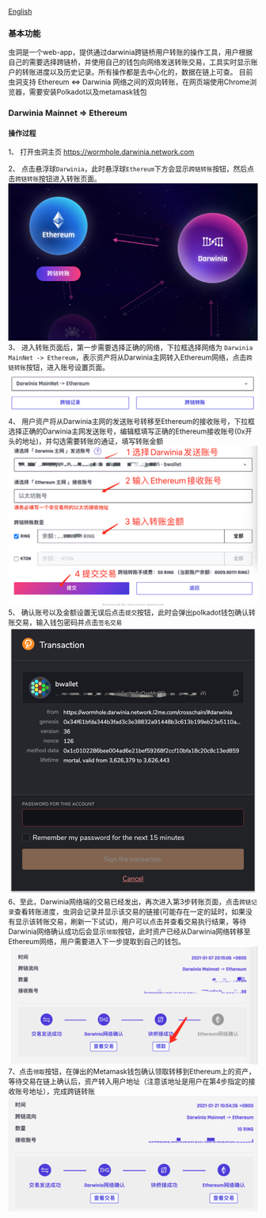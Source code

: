 [English](./bridge_en.md)
### 基本功能
虫洞是一个web-app，提供通过darwinia跨链桥用户转账的操作工具，用户根据自己的需要选择跨链桥，并使用自己的钱包向网络发送转账交易，工具实时显示账户的转账进度以及历史记录。所有操作都是去中心化的，数据在链上可查。
目前虫洞支持 Ethereum <=> Darwinia 网络之间的双向转账，在网页端使用Chrome浏览器，需要安装Polkadot以及metamask钱包

### Darwinia Mainnet => Ethereum
#### 操作过程
1、 打开虫洞主页 https://wormhole.darwinia.network.com

2、 点击悬浮球`Darwinia`，此时悬浮球`Ethereum`下方会显示`跨链转账`按钮，然后点击`跨链转账`按钮进入转账页面。
![虫洞主页](./assets/wormhole.png)
3、 进入转账页面后，第一步需要选择正确的网络，下拉框选择网络为 `Darwinia MainNet -> Ethereum`，表示资产将从Darwinia主网转入Ethereum网络，点击`跨链转账`按钮，进入账号设置页面。
![选择网络](./assets/select_d2e.png)
4、 用户资产将从Darwinia主网的发送账号转移至Ethereum的接收账号，下拉框选择正确的Darwinia主网发送账号，编辑框填写正确的Ethereum接收账号(0x开头的地址)，并勾选需要转账的通证，填写转账金额
![发送交易](./assets/send_d2e.png)
5、 确认账号以及金额设置无误后点击`提交`按钮，此时会弹出polkadot钱包确认转账交易，输入钱包密码并点击`签名交易`
![钱包确认](./assets/polkadot.png)
6、至此，Darwinia网络端的交易已经发出，再次进入第3步转账页面，点击`跨链记录`查看转账进度，虫洞会记录并显示该交易的链接(可能存在一定的延时，如果没有显示该转账交易，刷新一下试试)，用户可以点击并查看交易执行结果，等待Darwinia网络确认成功后会显示`领取`按钮，此时资产已经从Darwinia网络转移至Ethereum网络，用户需要进入下一步提取到自己的钱包。
![转账进度](./assets/confirm_d2e.png)
7、点击`领取`按钮，在弹出的Metamask钱包确认领取转移到Ethereum上的资产，等待交易在链上确认后，资产转入用户地址（注意该地址是用户在第4步指定的接收账号地址），完成跨链转账
![转账完成](./assets/finish.png)
